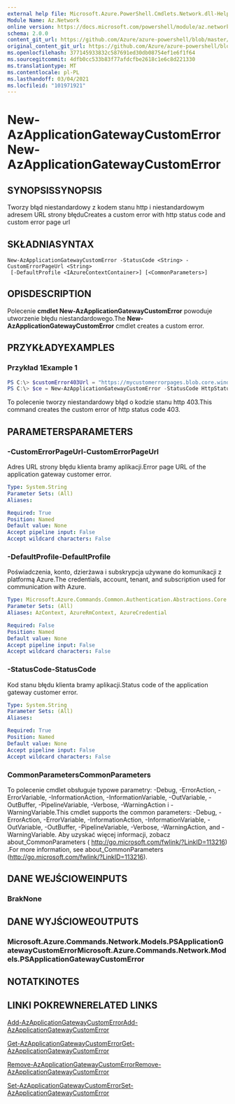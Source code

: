 ```yaml
---
external help file: Microsoft.Azure.PowerShell.Cmdlets.Network.dll-Help.xml
Module Name: Az.Network
online version: https://docs.microsoft.com/powershell/module/az.network/new-azapplicationgatewaycustomerror
schema: 2.0.0
content_git_url: https://github.com/Azure/azure-powershell/blob/master/src/Network/Network/help/New-AzApplicationGatewayCustomError.md
original_content_git_url: https://github.com/Azure/azure-powershell/blob/master/src/Network/Network/help/New-AzApplicationGatewayCustomError.md
ms.openlocfilehash: 377145933832c587691ed30db08754ef1e6f1f64
ms.sourcegitcommit: 4dfb0cc533b83f77afdcfbe2618c1e6c8d221330
ms.translationtype: MT
ms.contentlocale: pl-PL
ms.lasthandoff: 03/04/2021
ms.locfileid: "101971921"
---
```

# <span data-ttu-id="c3be7-101">New-AzApplicationGatewayCustomError</span><span class="sxs-lookup"><span data-stu-id="c3be7-101">New-AzApplicationGatewayCustomError</span></span>

## <span data-ttu-id="c3be7-102">SYNOPSIS</span><span class="sxs-lookup"><span data-stu-id="c3be7-102">SYNOPSIS</span></span>
<span data-ttu-id="c3be7-103">Tworzy błąd niestandardowy z kodem stanu http i niestandardowym adresem URL strony błędu</span><span class="sxs-lookup"><span data-stu-id="c3be7-103">Creates a custom error with http status code and custom error page url</span></span> 

## <span data-ttu-id="c3be7-104">SKŁADNIA</span><span class="sxs-lookup"><span data-stu-id="c3be7-104">SYNTAX</span></span>

```
New-AzApplicationGatewayCustomError -StatusCode <String> -CustomErrorPageUrl <String>
 [-DefaultProfile <IAzureContextContainer>] [<CommonParameters>]
```

## <span data-ttu-id="c3be7-105">OPIS</span><span class="sxs-lookup"><span data-stu-id="c3be7-105">DESCRIPTION</span></span>
<span data-ttu-id="c3be7-106">Polecenie **cmdlet New-AzApplicationGatewayCustomError** powoduje utworzenie błędu niestandardowego.</span><span class="sxs-lookup"><span data-stu-id="c3be7-106">The **New-AzApplicationGatewayCustomError** cmdlet creates a custom error.</span></span>

## <span data-ttu-id="c3be7-107">PRZYKŁADY</span><span class="sxs-lookup"><span data-stu-id="c3be7-107">EXAMPLES</span></span>

### <span data-ttu-id="c3be7-108">Przykład 1</span><span class="sxs-lookup"><span data-stu-id="c3be7-108">Example 1</span></span>
```powershell
PS C:\> $customError403Url = "https://mycustomerrorpages.blob.core.windows.net/errorpages/403-another.htm"
PS C:\> $ce = New-AzApplicationGatewayCustomError -StatusCode HttpStatus403 -CustomErrorPageUrl $customError403Url
```

<span data-ttu-id="c3be7-109">To polecenie tworzy niestandardowy błąd o kodzie stanu http 403.</span><span class="sxs-lookup"><span data-stu-id="c3be7-109">This command creates the custom error of http status code 403.</span></span>

## <span data-ttu-id="c3be7-110">PARAMETERS</span><span class="sxs-lookup"><span data-stu-id="c3be7-110">PARAMETERS</span></span>

### <span data-ttu-id="c3be7-111">-CustomErrorPageUrl</span><span class="sxs-lookup"><span data-stu-id="c3be7-111">-CustomErrorPageUrl</span></span>
<span data-ttu-id="c3be7-112">Adres URL strony błędu klienta bramy aplikacji.</span><span class="sxs-lookup"><span data-stu-id="c3be7-112">Error page URL of the application gateway customer error.</span></span>

```yaml
Type: System.String
Parameter Sets: (All)
Aliases:

Required: True
Position: Named
Default value: None
Accept pipeline input: False
Accept wildcard characters: False
```

### <span data-ttu-id="c3be7-113">-DefaultProfile</span><span class="sxs-lookup"><span data-stu-id="c3be7-113">-DefaultProfile</span></span>
<span data-ttu-id="c3be7-114">Poświadczenia, konto, dzierżawa i subskrypcja używane do komunikacji z platformą Azure.</span><span class="sxs-lookup"><span data-stu-id="c3be7-114">The credentials, account, tenant, and subscription used for communication with Azure.</span></span>

```yaml
Type: Microsoft.Azure.Commands.Common.Authentication.Abstractions.Core.IAzureContextContainer
Parameter Sets: (All)
Aliases: AzContext, AzureRmContext, AzureCredential

Required: False
Position: Named
Default value: None
Accept pipeline input: False
Accept wildcard characters: False
```

### <span data-ttu-id="c3be7-115">-StatusCode</span><span class="sxs-lookup"><span data-stu-id="c3be7-115">-StatusCode</span></span>
<span data-ttu-id="c3be7-116">Kod stanu błędu klienta bramy aplikacji.</span><span class="sxs-lookup"><span data-stu-id="c3be7-116">Status code of the application gateway customer error.</span></span>

```yaml
Type: System.String
Parameter Sets: (All)
Aliases:

Required: True
Position: Named
Default value: None
Accept pipeline input: False
Accept wildcard characters: False
```

### <span data-ttu-id="c3be7-117">CommonParameters</span><span class="sxs-lookup"><span data-stu-id="c3be7-117">CommonParameters</span></span>
<span data-ttu-id="c3be7-118">To polecenie cmdlet obsługuje typowe parametry: -Debug, -ErrorAction, -ErrorVariable, -InformationAction, -InformationVariable, -OutVariable, -OutBuffer, -PipelineVariable, -Verbose, -WarningAction i -WarningVariable.</span><span class="sxs-lookup"><span data-stu-id="c3be7-118">This cmdlet supports the common parameters: -Debug, -ErrorAction, -ErrorVariable, -InformationAction, -InformationVariable, -OutVariable, -OutBuffer, -PipelineVariable, -Verbose, -WarningAction, and -WarningVariable.</span></span> <span data-ttu-id="c3be7-119">Aby uzyskać więcej informacji, zobacz about_CommonParameters ( http://go.microsoft.com/fwlink/?LinkID=113216) .</span><span class="sxs-lookup"><span data-stu-id="c3be7-119">For more information, see about_CommonParameters (http://go.microsoft.com/fwlink/?LinkID=113216).</span></span>

## <span data-ttu-id="c3be7-120">DANE WEJŚCIOWE</span><span class="sxs-lookup"><span data-stu-id="c3be7-120">INPUTS</span></span>

### <span data-ttu-id="c3be7-121">Brak</span><span class="sxs-lookup"><span data-stu-id="c3be7-121">None</span></span>

## <span data-ttu-id="c3be7-122">DANE WYJŚCIOWE</span><span class="sxs-lookup"><span data-stu-id="c3be7-122">OUTPUTS</span></span>

### <span data-ttu-id="c3be7-123">Microsoft.Azure.Commands.Network.Models.PSApplicationGatewayCustomError</span><span class="sxs-lookup"><span data-stu-id="c3be7-123">Microsoft.Azure.Commands.Network.Models.PSApplicationGatewayCustomError</span></span>

## <span data-ttu-id="c3be7-124">NOTATKI</span><span class="sxs-lookup"><span data-stu-id="c3be7-124">NOTES</span></span>

## <span data-ttu-id="c3be7-125">LINKI POKREWNE</span><span class="sxs-lookup"><span data-stu-id="c3be7-125">RELATED LINKS</span></span>

[<span data-ttu-id="c3be7-126">Add-AzApplicationGatewayCustomError</span><span class="sxs-lookup"><span data-stu-id="c3be7-126">Add-AzApplicationGatewayCustomError</span></span>](./Add-AzApplicationGatewayCustomError.md)

[<span data-ttu-id="c3be7-127">Get-AzApplicationGatewayCustomError</span><span class="sxs-lookup"><span data-stu-id="c3be7-127">Get-AzApplicationGatewayCustomError</span></span>](./Get-AzApplicationGatewayCustomError.md)

[<span data-ttu-id="c3be7-128">Remove-AzApplicationGatewayCustomError</span><span class="sxs-lookup"><span data-stu-id="c3be7-128">Remove-AzApplicationGatewayCustomError</span></span>](./Remove-AzApplicationGatewayCustomError.md)

[<span data-ttu-id="c3be7-129">Set-AzApplicationGatewayCustomError</span><span class="sxs-lookup"><span data-stu-id="c3be7-129">Set-AzApplicationGatewayCustomError</span></span>](./Set-AzApplicationGatewayCustomError.md)
